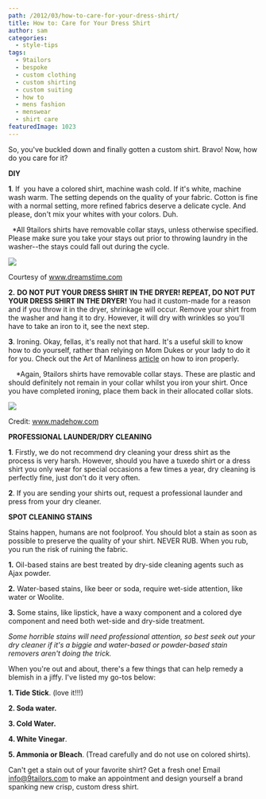 ```yaml
---
path: /2012/03/how-to-care-for-your-dress-shirt/
title: How to: Care for Your Dress Shirt
author: sam
categories: 
  - style-tips
tags: 
  - 9tailors
  - bespoke
  - custom clothing
  - custom shirting
  - custom suiting
  - how to
  - mens fashion
  - menswear
  - shirt care
featuredImage: 1023
---
```

So, you've buckled down and finally gotten a custom shirt. Bravo! Now, how do you care for it?

**DIY**

**1**. If  you have a colored shirt, machine wash cold. If it's white, machine wash warm. The setting depends on the quality of your fabric. Cotton is fine with a normal setting, more refined fabrics deserve a delicate cycle. And please, don't mix your whites with your colors. Duh.

  \*All 9tailors shirts have removable collar stays, unless otherwise specified. Please make sure you take your stays out prior to throwing laundry in the washer--the stays could fall out during the cycle.

[![](http://3.bp.blogspot.com/-XHtAE28yfmk/T2TBU79WyMI/AAAAAAAAAC4/OaxvaZv4iVg/s320/washing-machine-dial-thumb5254814.jpg)](http://3.bp.blogspot.com/-XHtAE28yfmk/T2TBU79WyMI/AAAAAAAAAC4/OaxvaZv4iVg/s1600/washing-machine-dial-thumb5254814.jpg)

Courtesy of www.dreamstime.com

**2.** **DO NOT PUT YOUR DRESS SHIRT IN THE DRYER! REPEAT, DO NOT PUT YOUR DRESS SHIRT IN THE DRYER!** You had it custom-made for a reason and if you throw it in the dryer, shrinkage will occur. Remove your shirt from the washer and hang it to dry. However, it will dry with wrinkles so you'll have to take an iron to it, see the next step.

**3**. Ironing. Okay, fellas, it's really not that hard. It's a useful skill to know how to do yourself, rather than relying on Mom Dukes or your lady to do it for you. Check out the Art of Manliness [article](http://artofmanliness.com/2011/04/06/how-to-iron-shirt/) on how to iron properly.

    \*Again, 9tailors shirts have removable collar stays. These are plastic and should definitely not remain in your collar whilst you iron your shirt. Once you have completed ironing, place them back in their allocated collar slots.

[![](http://1.bp.blogspot.com/-wEQtGdHVjKI/T2S_UF_kPOI/AAAAAAAAACw/oTdqEwEWK30/s320/hpm_0000_0006_0_img0033.jpg)](http://1.bp.blogspot.com/-wEQtGdHVjKI/T2S_UF_kPOI/AAAAAAAAACw/oTdqEwEWK30/s1600/hpm_0000_0006_0_img0033.jpg)

Credit: www.madehow.com

**PROFESSIONAL LAUNDER/DRY CLEANING**

**1**. Firstly, we do not recommend dry cleaning your dress shirt as the process is very harsh. However, should you have a tuxedo shirt or a dress shirt you only wear for special occasions a few times a year, dry cleaning is perfectly fine, just don't do it very often.

**2**. If you are sending your shirts out, request a professional launder and press from your dry cleaner.

**SPOT CLEANING STAINS**

Stains happen, humans are not foolproof. You should blot a stain as soon as possible to preserve the quality of your shirt. NEVER RUB. When you rub, you run the risk of ruining the fabric.

**1.** Oil-based stains are best treated by dry-side cleaning agents such as Ajax powder.

**2.** Water-based stains, like beer or soda, require wet-side attention, like water or Woolite.

**3.** Some stains, like lipstick, have a waxy component and a colored dye component and need both wet-side and dry-side treatment.

_Some horrible stains will need professional attention, so best seek out your dry cleaner if it's a biggie and water-based or powder-based stain removers aren't doing the trick._

When you're out and about, there's a few things that can help remedy a blemish in a jiffy. I've listed my go-tos below:

**1\. Tide Stick**. (love it!!!)

**2\. Soda water.**

**3\. Cold Water.**

**4\. White Vinegar**.

**5\. Ammonia or Bleach**. (Tread carefully and do not use on colored shirts).

Can't get a stain out of your favorite shirt? Get a fresh one! Email info@9tailors.com to make an appointment and design yourself a brand spanking new crisp, custom dress shirt.